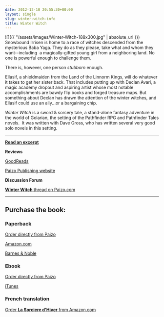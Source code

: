 ```yaml
---
date: 2012-12-10 20:55:30+00:00
layout: single
slug: winter-witch-info
title: Winter Witch
---
```


![]({{ "/assets/images/Winter-Witch-188x300.jpg" | absolute_url }}) Snowbound Irrisen is home to a race of witches descended from the mysterious Baba Yaga. They do as they please, take what and whom they want--including  a magically-gifted young girl from a neighboring land. No one is powerful enough to challenge them.

There is, however, one person _stubborn_ enough.

Ellasif, a shieldmaiden from the Land of the Linnorm Kings, will do whatever it takes to get her sister back. That includes putting up with Declan Avari, a magic academy dropout and aspiring artist whose most notable accomplishments are bawdy flip books and forged treasure maps. But something about Declan has drawn the attention of the winter witches, and Ellasif could use an ally...or a bargaining chip.

_Winter Witch_ is a sword & sorcery tale, a stand-alone fantasy adventure in the world of Golarian, the setting of the Pathfinder RPG and Pathfinder Tales novels.  It was written with Dave Gross, who has written several very good solo novels in this setting.

***

**[Read an excerpt](http://paizo.com/products/btpy8h6j?Pathfinder-Tales-Winter-Witch)**

**Reviews**

[GoodReads](http://www.goodreads.com/book/show/7959022-winter-witch)

[Paizo Publishing website](http://paizo.com/products/btpy8h6j?Pathfinder-Tales-Winter-Witch)

**Discussion Forum**

[**Winter Witch** thread on Paizo.com](http://paizo.com/cgi-bin/WebObjects/Store.woa/wa/browse?path=threads%2Frzs2lh8t)

***

## Purchase the book:

### Paperback

[Order directly from Paizo ](http://paizo.com/products/btpy8h6j?Pathfinder-Tales-Winter-Witch)

[Amazon.com](http://www.amazon.com/Pathfinder-Tales-Winter-Elaine-Cunningham/dp/1601252862/ref=sr_1_1?ie=UTF8&qid=1355172223&sr=8-1&keywords=Winter+Witch+Elaine+Cunningham)

[Barnes & Noble](http://www.barnesandnoble.com/w/pathfinder-tales-elaine-cunningham/1102251515)

### Ebook

[Order directly from Paizo](http://paizo.com/products/btpy8h6j?Pathfinder-Tales-Winter-Witch)

[iTunes](https://itunes.apple.com/us/book/pathfinder-tales-winter-witch/id402582235?mt=11)

### French translation

[Order **La Sorciere d'Hiver** from Amazon.com](http://www.amazon.com/Pathfinder-2-French-Elaine-Cunningham/dp/2363280644/ref=la_B00458D7YO_1_40?s=books&ie=UTF8&qid=1365426618&sr=1-40)    
